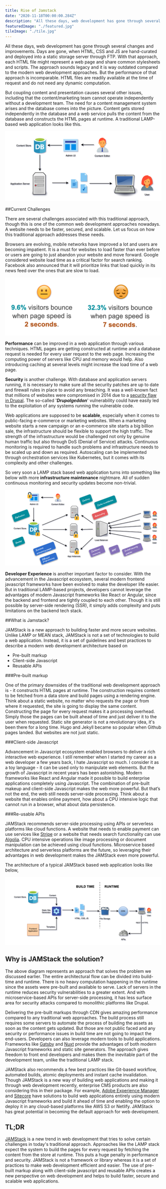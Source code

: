 ```yaml
---
title: Rise of Jamstack
date: "2020-11-18T00:00:00.284Z"
description: "All these days, web development has gone through several changes and improvements. Days are gone, when HTML, CSS and JS are hand-curated and deployed into a static storage server through FTP. With that approach, each HTML file might represent a web page and share common stylesheets and scripts."
featuredImage: "./featured.jpg"
tileImage: "./tile.jpg"
---
```


All these days, web development has gone through several changes and improvements. Days are gone, when HTML, CSS and JS are hand-curated and deployed into a static storage server through FTP. With that approach, each HTML file might represent a web page and share common stylesheets and scripts. The approach sounds legacy and it is way outdated compared to the modern web development approaches. But the performance of that approach is incomparable. HTML files are readily available at the time of request and do not need any dynamic computation.  
  
But coupling content and presentation causes several other issues, including that the content/marketing team cannot operate independently without a development team. The need for a content management system arises and the database comes into the picture. Content gets stored independently in the database and a web service pulls the content from the database and constructs the HTML pages at runtime. A traditional LAMP-based web application looks like this.  
  
![LAMP Stack](./lamp.png "LAMP Stack")  
  
##Current Challenges  
  
There are several challenges associated with this traditional approach, though this is one of the common web development approaches nowadays. A website needs to be faster, secured, and scalable. Let us focus on how this traditional approach addresses these needs.  
  
Browsers are evolving, mobile networks have improved a lot and users are becoming impatient. It is a must for websites to load faster than ever before or users are going to just abandon your website and move forward. Google considered website load time as a critical factor for search ranking. Facebook also announced that it will prioritize links that load quickly in its news feed over the ones that are slow to load.  
  
![Rise of Jamstack](./web-performance.png "Rise of Jamstack")  
  
  
**Performance** can be improved in a web application through various techniques. HTML pages are getting constructed at runtime and a database request is needed for every user request to the web page. Increasing the computing power of servers like CPU and memory would help. Also introducing caching at several levels might increase the load time of a web page.  
  
**Security** is another challenge. With database and application servers running, it is necessary to make sure all the security patches are up to date and firewall rules in place to avoid any breaching. It was a well-known fact that millions of websites were compromised in 2014 due to a [security flaw in Drupal](https://cyware.com/news/what-is-drupalgeddon-and-what-kind-of-targets-does-it-go-after-78f558ec/). The so-called '***Drupalgeddon***' vulnerability could have easily led to the exploitation of any systems running the vulnerable code.  
  
Web applications are supposed to be **scalable**, especially when it comes to public-facing e-commerce or marketing websites. When a marketing website starts a new campaign or an e-commerce site starts a big billion sale, the infrastructure should be flexible to support the high traffic. The strength of the infrastructure would be challenged not only by genuine human traffic but also through DoS (Denial of Service) attacks. Continuous monitoring is required to handle such problems and infrastructure needs to be scaled up and down as required. Autoscaling can be implemented through orchestration services like Kubernetes, but it comes with its complexity and other challenges.  
  
So very soon a LAMP stack based web application turns into something like below with more **infrastructure maintenance** nightmare. All of sudden continuous monitoring and security updates become non-trivial.  
  
![Rise of Jamstack](./challenges.png "Rise of Jamstack")  
  
**Developer Experience** is another important factor to consider. With the advancement in the Javascript ecosystem, several modern frontend javascript frameworks have been evolved to make the developer life easier. But in traditional LAMP-based projects, developers cannot leverage the advantages of modern Javascript frameworks like React or Angular, since the backend and frontend are tightly coupled to each other. Though it is still possible by server-side rendering (SSR), it simply adds complexity and puts limitations on the backend tech stack.  
  
##What is Jamstack?  
  
JAMStack is a new approach to building faster and more secure websites. Unlike LAMP or MEAN stack, JAMStack is not a set of technologies to build a web application. Instead, it is a set of guidelines and best practices to describe a modern web development architecture based on   
  
- Pre-built markup  
- Client-side Javascript  
- Reusable APIs  
  
###Pre-built markup  
  
One of the primary downsides of the traditional web development approach is - it constructs HTML pages at runtime. The construction requires content to be fetched from a data store and build pages using a rendering engine. Think about a static website, no matter who requests the page or from where it requested, the site is going to display the same content. Constructing the page for every request makes it a processing overhead. Simply those the pages can be built ahead of time and just deliver it to the user when requested. Static site generator is not a revolutionary idea, it's been there for a long time. Hugo and Jekyll became so popular when Github pages landed. But websites are not just static.   
  
###Client-side Javascript  
  
Advancement in Javascript ecosystem enabled browsers to deliver a rich interactive web experience. I still remember when I started my career as a web developer a few years back, I hate Javascript so much. I consider it as a toy language - it can be used only to manipulate web elements. But the growth of Javascript in recent years has been astonishing. Modern frameworks like React and Angular made it possible to build enterprise applications completely using Javascript. The combination of pre-built makeup and client-side Javascript makes the web more powerful. But that’s not the end, the web still needs server-side processing. Think about a website that enables online payment, how about a CPU intensive logic that cannot run in a browser, what about data persistence.  
  
###Re-usable APIs  
  
JAMStack recommends server-side processing using APIs or serverless platforms like cloud functions. A website that needs to enable payment can use services like [Stripe](https://stripe.com/) or a website that needs search functionality can use [Algolia](https://www.algolia.com/). CPU intensive operations like image processing or document manipulation can be achieved using cloud functions. Microservice based architecture and serverless platforms are the future, so leveraging their advantages in web development makes the JAMStack even more powerful.  
  
The architecture of a typical JAMStack based web application looks like below,  
  
![Rise of Jamstack](./jamstack.png "Rise of Jamstack")  
  
##  Why is JAMStack the solution?  
  
The above diagram represents an approach that solves the problem we discussed earlier. The entire architectural flow can be divided into build-time and runtime. There is no heavy computation happening in the runtime since the assets were pre-built and available to serve. Lack of servers in the runtime reduces security vulnerabilities to a greater extent. And with microservice-based APIs for server-side processing, it has less surface area for security attacks compared to monolithic platforms like Drupal.   
  
Delivering the pre-built markups through CDN gives amazing performance compared to any traditional web approaches. The build process still requires some servers to automate the process of building the assets as soon as the content gets updated. But those are not public faced and any security or performance issues in build time are not going to impact the end-users. Developers can also leverage modern tools to build applications. Frameworks like [Gatsby](https://www.jawahar.tech/blog/gatsby-in-a-nutshell/) and [Nuxt](https://nuxtjs.org/) provide the advantages of both modern Javascript frameworks and static site generators. The approach gives freedom to front end developers and makes them the inevitable part of the development team, unlike the traditional LAMP stack.  
  
JAMStack also recommends a few best practices like Git-based workflow, automated builds, atomic deployments and instant cache invalidation. Though JAMStack is a new way of building web applications and making it through web development recently, enterprise CMS products are also considering this in their package. For example, [Adobe Experience Manager](https://docs.adobe.com/content/help/en/experience-manager-64/developing/headless/spas/spa-overview.html) and [Sitecore](https://jss.sitecore.com/) have solutions to build web applications entirely using modern Javascript frameworks and build it ahead of time and enabling the option to deploy it in any cloud-based platforms like AWS S3 or Netlify. JAMStack has great potential in becoming the default approach for web development.  

## TL;DR  
  
[JAMStack](https://www.netlify.com/jamstack/) is a new trend in web development that tries to solve certain challenges in today's traditional approach. Approaches like the LAMP stack expect the system to build the pages for every request by fetching the content from the store at runtime. This puts a huge penalty in performance and security. JAMStack is not a framework or library whereas it is a set of practices to make web development efficient and easier. The use of pre-built markup along with client-side javascript and reusable APIs creates a new perspective on web development and helps to build faster, secure and scalable web applications.

